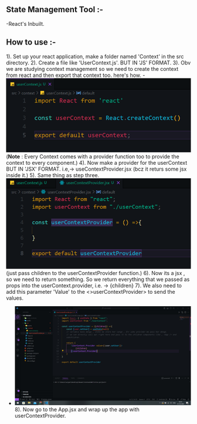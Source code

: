 ## State Management Tool :-
-React's Inbuilt.

## How to use :-
1). Set up your react application, make a folder named 'Context' in the src directory.
2). Create a file like 'UserContext.js'. BUT IN 'JS' FORMAT.
3). Obv we are studying context management so we need to create the context from react and then export that context too. here's how. 
-![Alt text](image.png)
(**Note** : Every Context comes with a provider function too to provide the context to every component.)
4). Now make a provider for the userContext BUT IN 'JSX' FORMAT. i.e,-> useContextProvider.jsx (bcz it returs some jsx inside it.)
5). Same thing as step three. ![Alt text](image-1.png) (just pass children to the userContextProvider function.)
6). Now its a jsx , so we need to return something. So we return everything that we passed as props into the userContext.provider, i.e. -> {children}
7). We also need to add this parameter 'Value' to the <>userContextProvider> to send the values.
- ![Alt text](image-2.png)
8). Now go to the App.jsx and wrap up the app with userContextProvider.
